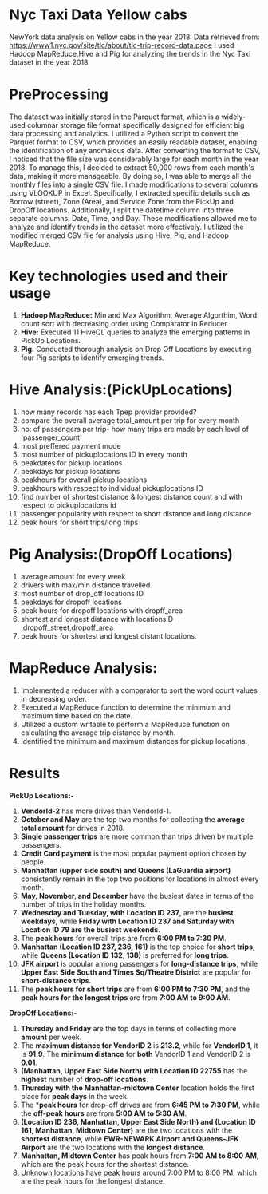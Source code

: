# Nyc Taxi Data Yellow cabs
NewYork data analysis on Yellow cabs in the year 2018.
Data retrieved from: https://www1.nyc.gov/site/tlc/about/tlc-trip-record-data.page
I used Hadoop MapReduce,Hive and Pig for analyzing the trends in the Nyc Taxi dataset in the year 2018.

# PreProcessing
The dataset was initially stored in the Parquet format, which is a widely-used columnar storage file format specifically designed for efficient big data processing and analytics. I utilized a Python script to convert the Parquet format to CSV, which provides an easily readable dataset, enabling the identification of any anomalous data. After converting the format to CSV, I noticed that the file size was considerably large for each month in the year 2018. To manage this, I decided to extract 50,000 rows from each month's data, making it more manageable. By doing so, I was able to merge all the monthly files into a single CSV file. I made modifications to several columns using VLOOKUP in Excel. Specifically, I extracted specific details such as Borrow (street), Zone (Area), and Service Zone from the PickUp and DropOff locations. Additionally, I split the datetime column into three separate columns: Date, Time, and Day. These modifications allowed me to analyze and identify trends in the dataset more effectively. I utilized the modified merged CSV file for analysis using Hive, Pig, and Hadoop MapReduce.

# Key technologies used and their usage
1. **Hadoop MapReduce:** Min and Max Algorithm, Average Algorthim, Word count sort with decreasing order using Comparator in Reducer
2. **Hive:** Executed 11 HiveQL queries to analyze the emerging patterns in PickUp Locations.
3. **Pig:** Conducted thorough analysis on Drop Off Locations by executing four Pig scripts to identify emerging trends.


# Hive Analysis:(PickUpLocations)
1. how many records has each Tpep provider provided?
2. compare the overall average total_amount per trip for every month
3. no: of passengers per trip- how many trips are made by each level of 'passenger_count'
4. most preffered payment mode
5. most number of pickuplocations ID in every month
6. peakdates for pickup locations
7. peakdays for pickup locations
8. peakhours for overall  pickup locations
9. peakhours with respect to individual pickuplocations ID
10. find number of shortest distance & longest distance count and with respect to pickuplocations id
11. passenger popularity  with respect to short distance and long distance
12. peak hours for short trips/long trips


# Pig Analysis:(DropOff Locations)
1. average amount for every week
2. drivers with max/min  distance travelled.
3. most number of drop_off locations ID
4. peakdays for dropoff locations
5. peak hours for dropoff locations with dropff_area
6. shortest and longest distance with locationsID ,dropoff_street,dropoff_area
7. peak hours for shortest and longest distant locations.


# MapReduce Analysis:
1. Implemented a reducer with a comparator to sort the word count values in decreasing order.
2. Executed a MapReduce function to determine the minimum and maximum time based on the date.
3. Utilized a custom writable to perform a MapReduce function on calculating the average trip distance by month.
4. Identified the minimum and maximum distances for pickup locations.


# Results
   **PickUp Locations:-**

1. **VendorId-2** has more drives than VendorId-1.
2. **October and May** are the top two months for collecting the **average total amount** for drives in 2018.
3. **Single passenger trips** are more common than trips driven by multiple passengers.
4. **Credit Card payment** is the most popular payment option chosen by people.
5. **Manhattan (upper side south) and Queens (LaGuardia airport)** consistently remain in the top two positions for locations in almost every month.
6. **May, November, and December** have the busiest dates in terms of the number of trips in the holiday months.
7. **Wednesday and Tuesday, with Location ID 237**, are the **busiest weekdays**, while **Friday with Location ID 237 and Saturday with Location ID 79 are the busiest weekends**.
8. The **peak hours** for overall trips are from **6:00 PM to 7:30 PM**.
9. **Manhattan (Location ID 237, 236, 161)** is the top choice for **short trips**, while **Queens (Location ID 132, 138)** is preferred for **long trips**.
10. **JFK airport** is popular among passengers for **long-distance trips**, while **Upper East Side South and Times Sq/Theatre District** are popular for **short-distance trips**.
11. The **peak hours for short trips** are from **6:00 PM to 7:30 PM**, and the **peak hours for the longest trips** are from **7:00 AM to 9:00 AM**.


**DropOff Locations:-**

1. **Thursday and Friday** are the top days in terms of collecting more **amount** per week.
2. The **maximum distance for VendorID 2** is **213.2**, while for **VendorID 1**, it is **91.9**. The **minimum distance** for **both** VendorID 1 and VendorID 2 is **0.01**.
3. **(Manhattan, Upper East Side North) with Location ID 22755** has the **highest** number of **drop-off locations**.
4. **Thursday with the Manhattan-midtown Center** location holds the first place for **peak days** in the week.
5. The ***peak hours** for drop-off drives are from **6:45 PM to 7:30 PM**, while the **off-peak hours** are from **5:00 AM to 5:30 AM**.
6. **(Location ID 236, Manhattan, Upper East Side North) and (Location ID 161, Manhattan, Midtown Center)** are the two locations with the **shortest distance**, while **EWR-NEWARK Airport and Queens-JFK Airport** are the two locations with the **longest distance**.
7. **Manhattan, Midtown Center** has peak hours from **7:00 AM to 8:00 AM**, which are the peak hours for the shortest distance.
8. Unknown locations have peak hours around 7:00 PM to 8:00 PM, which are the peak hours for the longest distance.









